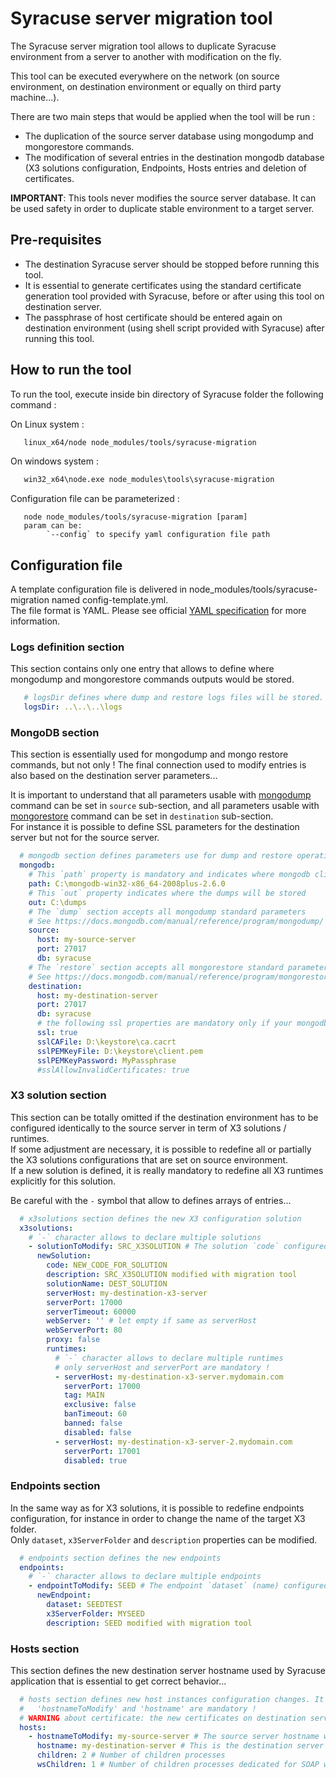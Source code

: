 # Syracuse server migration tool

The Syracuse server migration tool allows to duplicate Syracuse environment from a server to another with modification on the fly.  

This tool can be executed everywhere on the network (on source environment, on destination environment or equally on third party machine...).  

There are two main steps that would be applied when the tool will be run :
* The duplication of the source server database using mongodump and mongorestore commands.
* The modification of several entries in the destination mongodb database (X3 solutions configuration, Endpoints, Hosts entries and deletion of certificates.

**IMPORTANT**: This tools never modifies the source server database. It can be used safety in order to duplicate stable environment to a target server.

## Pre-requisites

* The destination Syracuse server should be stopped before running this tool.
* It is essential to generate certificates using the standard certificate generation tool provided with Syracuse, before or after using this tool on destination server.
* The passphrase of host certificate should be entered again on destination environment (using shell script provided with Syracuse) after running this tool.

## How to run the tool

To run the tool, execute inside bin directory of Syracuse folder the following command :

On Linux system :  

``` sh
   linux_x64/node node_modules/tools/syracuse-migration
```

On windows system :  
```cmd
   win32_x64\node.exe node_modules\tools\syracuse-migration
```

Configuration file can be parameterized :  

```
   node node_modules/tools/syracuse-migration [param]
   param can be:
        `--config` to specify yaml configuration file path
```

## Configuration file

A template configuration file is delivered in node_modules/tools/syracuse-migration named config-template.yml.  
The file format is YAML. Please see official [YAML specification](http://www.yaml.org/spec/1.2/spec.html) for more information.  

### Logs definition section

This section contains only one entry that allows to define where mongodump and mongorestore commands outputs would be stored.

```yaml
   # logsDir defines where dump and restore logs files will be stored. It can be relative or absolute path
   logsDir: ..\..\..\logs
```

### MongoDB section

This section is essentially used for mongodump and mongo restore commands, but not only ! The final connection used to modify entries is also based on the destination server parameters...

It is important to understand that all parameters usable with [mongodump](https://docs.mongodb.com/manual/reference/program/mongodump/) command can be set in `source` sub-section, and all parameters usable with [mongorestore](https://docs.mongodb.com/manual/reference/program/mongorestore/) command can be set in `destination` sub-section.  
For instance it is possible to define SSL parameters for the destination server but not for the source server.  

```yaml
  # mongodb section defines parameters use for dump and restore operations
  mongodb:
    # This `path` property is mandatory and indicates where mongodb client software is installed
    path: C:\mongodb-win32-x86_64-2008plus-2.6.0
    # This `out` property indicates where the dumps will be stored
    out: C:\dumps
    # The `dump` section accepts all mongodump standard parameters
    # See https://docs.mongodb.com/manual/reference/program/mongodump/
    source:
      host: my-source-server
      port: 27017
      db: syracuse
    # The `restore` section accepts all mongorestore standard parameters
    # See https://docs.mongodb.com/manual/reference/program/mongorestore/
    destination:
      host: my-destination-server
      port: 27017
      db: syracuse
      # the following ssl properties are mandatory only if your mongodb server is secured with ssl (same thing can be applied to source server)
      ssl: true
      sslCAFile: D:\keystore\ca.cacrt
      sslPEMKeyFile: D:\keystore\client.pem
      sslPEMKeyPassword: MyPassphrase
      #sslAllowInvalidCertificates: true
```


### X3 solution section

This section can be totally omitted if the destination environment has to be configured identically to the source server in term of X3 solutions / runtimes.  
If some adjustment are necessary, it is possible to redefine all or partially the X3 solutions configurations  that are set on source environment.  
If a new solution is defined, it is really mandatory to redefine all X3 runtimes explicitly for this solution.

Be careful with the `-` symbol that allow to defines arrays of entries...  

```yaml
  # x3solutions section defines the new X3 configuration solution
  x3solutions:
    # `-` character allows to declare multiple solutions
    - solutionToModify: SRC_X3SOLUTION # The solution `code` configured on source server you want to modify on destination server
      newSolution:
        code: NEW_CODE_FOR_SOLUTION
        description: SRC_X3SOLUTION modified with migration tool
        solutionName: DEST_SOLUTION
        serverHost: my-destination-x3-server
        serverPort: 17000
        serverTimeout: 60000
        webServer: '' # let empty if same as serverHost
        webServerPort: 80
        proxy: false
        runtimes:
          # `-` character allows to declare multiple runtimes
          # only serverHost and serverPort are mandatory !
          - serverHost: my-destination-x3-server.mydomain.com
            serverPort: 17000
            tag: MAIN
            exclusive: false
            banTimeout: 60
            banned: false
            disabled: false
          - serverHost: my-destination-x3-server-2.mydomain.com
            serverPort: 17001
            disabled: true
```

### Endpoints section

In the same way as for X3 solutions, it is possible to redefine endpoints configuration, for instance in order to change the name of the target X3 folder.  
Only `dataset`, `x3ServerFolder` and `description` properties can be modified.  

```yaml
  # endpoints section defines the new endpoints
  endpoints:
    # `-` character allows to declare multiple endpoints
    - endpointToModify: SEED # The endpoint `dataset` (name) configured on source server you want to modify on destination server
      newEndpoint:
        dataset: SEEDTEST
        x3ServerFolder: MYSEED
        description: SEED modified with migration tool
```


### Hosts section

This section defines the new destination server hostname used by Syracuse application that is essential to get correct behavior...  

```yaml
  # hosts section defines new host instances configuration changes. It will be also used to rename certificates.
  #   'hostnameToModify' and 'hostname' are mandatory !
  # WARNING about certificate: the new certificates on destination server have to be generated using the standard certificate tool.
  hosts:
    - hostnameToModify: my-source-server # The source server hostname will be used to find and replace host information
      hostname: my-destination-server # This is the destination server hostname
      children: 2 # Number of children processes
      wsChildren: 1 # Number of children processes dedicated for SOAP web services
```
